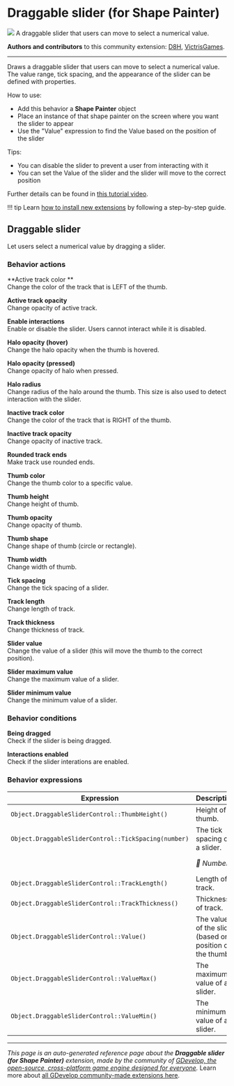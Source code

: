 # Draggable slider (for Shape Painter)

<img src="https://resources.gdevelop-app.com/assets/Icons/Line Hero Pack/Master/SVG/UI Essentials/UI Essentials_sliders_options.svg" class="extension-icon"></img>
A draggable slider that users can move to select a numerical value.

**Authors and contributors** to this community extension: [D8H](https://gd.games/D8H), [VictrisGames](https://gd.games/VictrisGames).

---

Draws a draggable slider that users can move to select a numerical value.
The value range, tick spacing, and the appearance of the slider can be defined with properties.

How to use:

- Add this behavior a **Shape Painter** object
- Place an instance of that shape painter on the screen where you want the slider to appear
- Use the "Value" expression to find the Value based on the position of the slider

Tips:

- You can disable the slider to prevent a user from interacting with it
- You can set the Value of the slider and the slider will move to the correct position

Further details can be found in [this tutorial video](https://youtu.be/iiTUwdAT_hs).


!!! tip
    Learn [how to install new extensions](/gdevelop5/extensions/search) by following a step-by-step guide.



## Draggable slider 

Let users select a numerical value by dragging a slider. 

### Behavior actions

**Active track color **  
Change the color of the track that is LEFT of the thumb.

**Active track opacity**  
Change opacity of active track.

**Enable interactions**  
Enable or disable the slider. Users cannot interact while it is disabled.

**Halo opacity (hover)**  
Change the halo opacity when the thumb is hovered.

**Halo opacity (pressed)**  
Change opacity of halo when pressed.

**Halo radius**  
Change radius of the halo around the thumb.  This size is also used to detect interaction with the slider.

**Inactive track color**  
Change the color of the track that is RIGHT of the thumb.

**Inactive track opacity**  
Change opacity of inactive track.

**Rounded track ends**  
Make track use rounded ends.

**Thumb color**  
Change the thumb color to a specific value.

**Thumb height**  
Change height of thumb.

**Thumb opacity**  
Change opacity of thumb.

**Thumb shape**  
Change shape of thumb (circle or rectangle).

**Thumb width**  
Change width of thumb.

**Tick spacing**  
Change the tick spacing of a slider.

**Track length**  
Change length of track.

**Track thickness**  
Change thickness of track.

**Slider value**  
Change the value of a slider (this will move the thumb to the correct position).

**Slider maximum value**  
Change the maximum value of a slider.

**Slider minimum value**  
Change the minimum value of a slider.

### Behavior conditions

**Being dragged**  
Check if the slider is being dragged.

**Interactions enabled**  
Check if the slider interations are enabled.

### Behavior expressions

| Expression | Description |  |
|-----|-----|-----|
| `Object.DraggableSliderControl::ThumbHeight()` | Height of thumb. ||
| `Object.DraggableSliderControl::TickSpacing(number)` | The tick spacing of a slider. ||
| | _🔢 Number_ | Tick spacing |
| `Object.DraggableSliderControl::TrackLength()` | Length of track. ||
| `Object.DraggableSliderControl::TrackThickness()` | Thickness of track. ||
| `Object.DraggableSliderControl::Value()` | The value of the slider (based on position of the thumb). ||
| `Object.DraggableSliderControl::ValueMax()` | The maximum value of a slider. ||
| `Object.DraggableSliderControl::ValueMin()` | The minimum value of a slider. ||


---

*This page is an auto-generated reference page about the **Draggable slider (for Shape Painter)** extension, made by the community of [GDevelop, the open-source, cross-platform game engine designed for everyone](https://gdevelop.io/).* Learn more about [all GDevelop community-made extensions here](/gdevelop5/extensions).